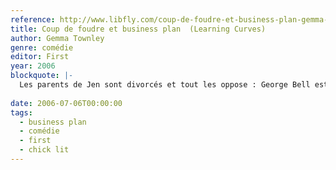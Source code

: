 ```yaml
---
reference: http://www.libfly.com/coup-de-foudre-et-business-plan-gemma-townley-anath-riveline-livre-910924.html
title: Coup de foudre et business plan  (Learning Curves)
author: Gemma Townley
genre: comédie
editor: First
year: 2006
blockquote: |-
  Les parents de Jen sont divorcés et tout les oppose : George Bell est le brillant PDG de Bell Consulting, une entreprise d’envergure internationale. Harriet a créé son propre cabinet-conseil axé sur l’écologie et l’éthique. Jen est jeune, célibataire, écolo et milite pour un monde meilleur. Toujours prête à défendre les causes perdues ! Et ce qu’elle sait de manière certaine, c’est qu’elle ne travaillera jamais dans le monde des affaires ! Mais quand sa mère lui apprend qu’elle soupçonne son ex-mari d’être impliqué dans un scandale financier, Jen prend les choses en main... Elle se fait engager sous une fausse identité dans l’entreprise de ce père qu’elle n’a pas vu depuis quinze ans pour découvrir la vérité. Entre quiproquos et gaffes, Jen se rend bientôt compte que le monde des affaires n’est pas seulement impitoyable il peut être aussi diablement séduisant, surtout lorsqu’il se présente sous les traits du beau Daniel Peterson ! Alors, Birkenstocks ou Jimmy Choo, vieux jean délavé ou tailleur ?
  
date: 2006-07-06T00:00:00
tags:
  - business plan
  - comédie
  - first
  - chick lit
---
```

